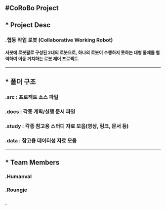 #CoRoBo Project 
----
## *  Project Desc 
### .협동 작업 로봇 (Collaborative Working Robot)  
####  서봇에 로봇팔로 구성된 2대의 로봇으로, 하나의 로봇이 수행하지 못하는 대형 물체를 협력하여 이동 거치하는 로봇 제어 프로젝트. 

---
## * 폴더 구조  
### .src : 프로젝트 소스 파일  
### .docs : 각종 계획/실행 문서 파일 
### .study : 각종 참고용 스터디 자료 모음(영상, 링크, 문서 등)  
### .data : 참고용 데이터성 자료 모음 


---
## * Team Members 
### .Humanval 
### .Roungje
### .
